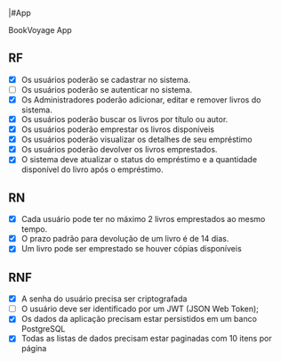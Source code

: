 |#App

BookVoyage App

## RF
- [x] Os usuários poderão se cadastrar no sistema.
- [ ] Os usuários poderão se autenticar no sistema.
- [x] Os Administradores poderão adicionar, editar e remover livros do sistema.
- [x] Os usuários poderão buscar os livros por título ou autor.
- [x] Os usuários poderão emprestar os livros disponíveis
- [x] Os usuários poderão visualizar os detalhes de seu empréstimo
- [x] Os usuários poderão devolver os livros emprestados.
- [x] O sistema deve atualizar o status do empréstimo e a quantidade disponível do livro após o empréstimo.

## RN
- [x] Cada usuário pode ter no máximo 2 livros emprestados ao mesmo tempo.
- [x] O prazo padrão para devolução de um livro é de 14 dias.
- [x] Um livro pode ser emprestado se houver cópias disponíveis

## RNF
- [x] A senha do usuário precisa ser criptografada
- [ ] O usuário deve ser identificado por um JWT (JSON Web Token);
- [x] Os dados da aplicação precisam estar persistidos em um banco PostgreSQL
- [x] Todas as listas de dados precisam estar paginadas com 10 itens por página